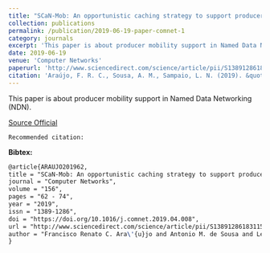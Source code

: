 ```yaml
---
title: "SCaN-Mob: An opportunistic caching strategy to support producer mobility in named data wireless networking"
collection: publications
permalink: /publication/2019-06-19-paper-comnet-1
category: journals
excerpt: 'This paper is about producer mobility support in Named Data Networking (NDN).'
date: 2019-06-19
venue: 'Computer Networks'
paperurl: 'http://www.sciencedirect.com/science/article/pii/S1389128618311599'
citation: 'Araújo, F. R. C., Sousa, A. M., Sampaio, L. N. (2019). &quot;SCaN-Mob: An opportunistic caching strategy to support producer mobility in named data wireless networking.&quot; <i>In Computer Networks</i>. (pp. 62-74). Elsevier.'
---
```

This paper is about producer mobility support in Named Data Networking (NDN).

[Source Official](https://doi.org/10.1016/j.comnet.2019.04.008)

`Recommended citation:`

**Bibtex:**

```tex
@article{ARAUJO201962,
title = "SCaN-Mob: An opportunistic caching strategy to support producer mobility in named data wireless networking",
journal = "Computer Networks",
volume = "156",
pages = "62 - 74",
year = "2019",
issn = "1389-1286",
doi = "https://doi.org/10.1016/j.comnet.2019.04.008",
url = "http://www.sciencedirect.com/science/article/pii/S1389128618311599",
author = "Francisco Renato C. Ara\'{u}jo and Antonio M. de Sousa and Leobino N. Sampaio",
}
```
